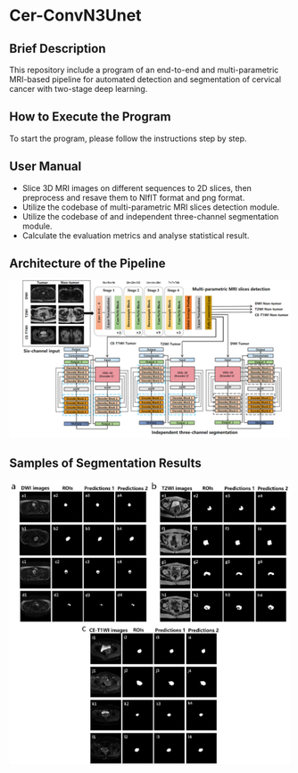 # Cer-ConvN3Unet
## Brief Description
This repository include a program of an end-to-end and multi-parametric MRI-based pipeline for automated detection and segmentation of cervical cancer with two-stage deep learning.
## How to Execute the Program
To start the program, please follow the instructions step by step.
## User Manual
- Slice 3D MRI images on different sequences to 2D slices, then preprocess and resave them to NIfIT format and png  format.
- Utilize the codebase of multi-parametric MRI slices detection module.
- Utilize the codebase of and independent three-channel segmentation module.
- Calculate the evaluation metrics and analyse statistical result.
## Architecture of the Pipeline
![Architecture](https://github.com/Post-nCRT/Cer-ConvN3Unet/blob/main/Figure%201.png)
## Samples of Segmentation Results
![Samples](https://github.com/Post-nCRT/Cer-ConvN3Unet/blob/main/Figure%202.png)
